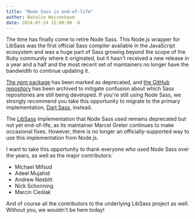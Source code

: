 ```yaml
---
title: "Node Sass is end-of-life"
author: Natalie Weizenbaum
date: 2024-07-24 15:00:00 -8
---
```


The time has finally come to retire Node Sass. This Node.js wrapper for LibSass
was the first official Sass compiler available in the JavaScript ecosystem and
was a huge part of Sass growing beyond the scope of the Ruby community where it
originated, but it hasn't received a new release in a year and a half and the
most recent set of maintainers no longer have the bandwidth to continue updating
it.

[The npm package] has been marked as deprecated, and [the GitHub repository] has
been archived to mitigate confusion about which Sass repositories are still
being developed. If you're still using Node Sass, we strongly recommend you take
this opportunity to migrate to the primary implementation, [Dart Sass], instead.

[The npm package]: https://www.npmjs.com/package/node-sass
[the GitHub repository]: https://github.com/sass/node-sass
[Dart Sass]: /dart-sass

The [LibSass] implementation that Node Sass used remains deprecated but not yet
end-of-life, as its maintainer Marcel Greter continues to make occasional fixes.
However, there is no longer an officially-supported way to use this
implementation from Node.js.

[LibSass]: https://sass-lang.com/libsass/

I want to take this opportunity to thank everyone who used Node Sass over the
years, as well as the major contributors:

* Michael Mifsud
* Adeel Mujahid
* Andrew Nesbitt
* Nick Schonning
* Marcin Cieślak

And of course all the contributors to the underlying LibSass project as well.
Without you, we wouldn't be here today!
